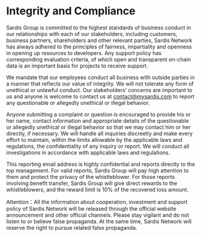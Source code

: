 # Integrity and Compliance

Sardis Group is committed to the highest standards of business conduct in our relationships with each of our stakeholders, including customers, business partners, shareholders and other relevant parties, Sardis Network has always adhered to the principles of fairness, impartiality and openness in opening up resources to developers. Any support policy has corresponding evaluation criteria, of which open and transparent on-chain data is an important basis for projects to receive support.

We mandate that our employees conduct all business with outside parties in a manner that reflects our value of integrity. We will not tolerate any form of unethical or unlawful conduct. Our stakeholders’ concerns are important to us and anyone is welcome to contact us at  contact@mysardis.com to report any questionable or allegedly unethical or illegal behavior.

Anyone submitting a complaint or question is encouraged to provide his or her name, contact information and appropriate details of the questionable or allegedly unethical or illegal behavior so that we may contact him or her directly, if necessary. We will handle all inquiries discreetly and make every effort to maintain, within the limits allowable by the applicable laws and regulations, the confidentiality of any inquiry or report. We will conduct all investigations in accordance with applicable laws and regulations.

This reporting email address is highly confidential and reports directly to the top management. For valid reports, Sardis Group will pay high attention to them and protect the privacy of the whistleblower. For those reports involving benefit transfer, Sardis Group will give direct rewards to the whistleblowers, and the reward limit is 10% of the recovered loss amount.

Attention：All the information about cooperation, investment and support policy of Sardis Network will be released through the official website announcement and other official channels. Please stay vigilant and do not listen to or believe false propaganda. At the same time, Sardis Network will reserve the right to pursue related false propaganda.
